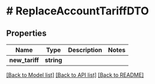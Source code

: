 # # ReplaceAccountTariffDTO

## Properties

Name | Type | Description | Notes
------------ | ------------- | ------------- | -------------
**new_tariff** | **string** |  |

[[Back to Model list]](../../README.md#models) [[Back to API list]](../../README.md#endpoints) [[Back to README]](../../README.md)
